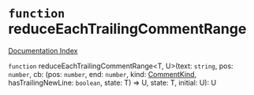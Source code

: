 # `function` reduceEachTrailingCommentRange

[Documentation Index](../README.md)

`function` reduceEachTrailingCommentRange\<T, U>(text: `string`, pos: `number`, cb: (pos: `number`, end: `number`, kind: [CommentKind](../private.type.CommentKind/README.md), hasTrailingNewLine: `boolean`, state: T) => U, state: T, initial: U): U